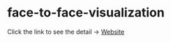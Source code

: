 # face-to-face-visualization

Click the link to see the detail →
[Website](https://sites.google.com/view/face-to-face-visualization/jaewon-lee20196350)
